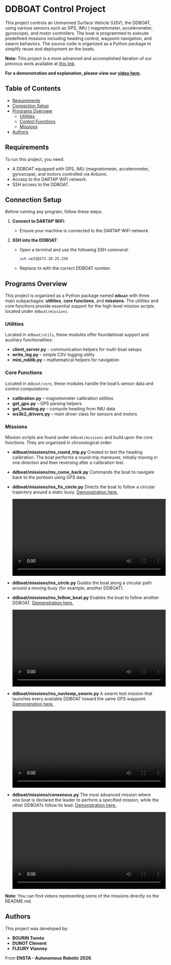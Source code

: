 # DDBOAT Control Project

This project controls an Unmanned Surface Vehicle (USV), the DDBOAT, using various sensors such as GPS, IMU (
magnetometer, accelerometer, gyroscope), and motor controllers. The boat is programmed to execute predefined missions
including heading control, waypoint navigation, and swarm behaviors. The
source code is organized as a Python package to simplify reuse and
deployment on the boats.

**Note:** This project is a more advanced and accomplished iteration of our previous work available
at [this link](https://gitlab.ensta-bretagne.fr/fleuryvi/ddboatws3k).

**For a demonstration and explanation, please view our [video here](https://www.youtube.com/watch?v=INGWGhuL-2k).**

## Table of Contents

- [Requirements](#requirements)
- [Connection Setup](#connection-setup)
- [Programs Overview](#programs-overview)
    - [Utilities](#utilities)
    - [Control Functions](#control-functions)
    - [Missions](#missions)
- [Authors](#authors)

## Requirements

To run this project, you need:

- A DDBOAT equipped with GPS, IMU (magnetometer, accelerometer, gyroscope), and motors controlled via Arduino.
- Access to the DARTAP WiFi network.
- SSH access to the DDBOAT.

## Connection Setup

Before running any program, follow these steps:

1. **Connect to DARTAP WiFi**:
    - Ensure your machine is connected to the DARTAP WiFi network.

2. **SSH into the DDBOAT**:
    - Open a terminal and use the following SSH command:
      ```bash
      ssh ue32@172.20.25.2XX
      ```
    - Replace `XX` with the correct DDBOAT number.

## Programs Overview

This project is organized as a Python package named **`ddboat`** with three main
subpackages: **utilities**, **core functions**, and **missions**. The utilities
and core functions provide essential support for the high-level mission scripts
located under `ddboat/missions`.

### Utilities

Located in `ddboat/utils`, these modules offer foundational support and
auxiliary functionalities:

- **client_server.py** – communication helpers for multi-boat setups
- **write_log.py** – simple CSV logging utility
- **mini_roblib.py** – mathematical helpers for navigation

### Core Functions

Located in `ddboat/core`, these modules handle the boat’s sensor data and
control computations:

- **calibration.py** – magnetometer calibration utilities
- **get_gps.py** – GPS parsing helpers
- **get_heading.py** – compute heading from IMU data
- **ws3k2_drivers.py** – main driver class for sensors and motors

### Missions

Mission scripts are found under `ddboat/missions` and build upon the core functions. They are organized in chronological order:

- **ddboat/missions/ms_round_trip.py**
  Created to test the heading calibration. The boat performs a round-trip maneuver, initially moving in one direction
  and then reversing after a calibration test.

- **ddboat/missions/ms_come_back.py**
  Commands the boat to navigate back to the pontoon using GPS data.

- **ddboat/missions/ms_fix_circle.py**
  Directs the boat to follow a circular trajectory around a static buoy. [Demonstration here.](Images/circle.mp4)
  <div align="center">
  <video width="500" controls>
    <source src="Images/circle.mp4" type="video/mp4">
  </video>
  </div>

- **ddboat/missions/ms_circle.py**
  Guides the boat along a circular path around a moving buoy (for example, another DDBOAT).

- **ddboat/missions/ms_follow_boat.py**
  Enables the boat to follow another DDBOAT. [Demonstration here.](Images/IMG_4793.MP4)
  <div align="center">
  <video width="500" controls>
    <source src="Images/IMG_4793.MP4" type="video/mp4">
  </video>
  </div>


- **ddboat/missions/ms_navtowp_swarm.py**
  A swarm test mission that launches every available DDBOAT toward the same GPS waypoint. [Demonstration here.](Images/IMG_4214.MP4)

  <div align="center">
  <video width="500" controls>
    <source src="Images/IMG_4214.MP4" type="video/mp4">
  </video>
  </div>

- **ddboat/missions/consensus.py**
  The most advanced mission where one boat is declared the leader to perform a specified mission, while the other
  DDBOATs follow its lead. [Demonstration here.](Images/consensus.MP4)

  <div align="center">
  <video width="500" controls>
    <source src="Images/consensus.mp4" type="video/mp4">
  </video>
  </div>

**Note:** You can find videos representing some of the missions directly on the README.md.

## Authors

This project was developed by:

- **BOURIN Toméo**
- **DUNOT Clément**
- **FLEURY Vianney**

From **ENSTA - Autonomous Robotic 2026**.